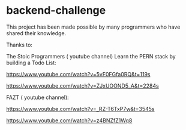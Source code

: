 # backend-challenge

This project has been made possible by many programmers who have shared their knowledge.

Thanks to: 

The Stoic Programmers ( youtube channel)
Learn the PERN stack by building a Todo List:

https://www.youtube.com/watch?v=5vF0FGfa0RQ&t=119s

https://www.youtube.com/watch?v=ZJxUOOND5_A&t=2284s



FAZT ( youtube channel):

https://www.youtube.com/watch?v=_RZ-T6TxP7w&t=3545s

https://www.youtube.com/watch?v=z4BNZfZ1Wq8